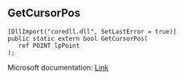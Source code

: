 ## GetCursorPos

```
[DllImport("coredll.dll", SetLastError = true)]
public static extern bool GetCursorPos(
   ref POINT lpPoint
);
```

Microsoft documentation: [Link](https://docs.microsoft.com/en-us/windows/win32/api/winuser/nf-winuser-getcursorpos)
